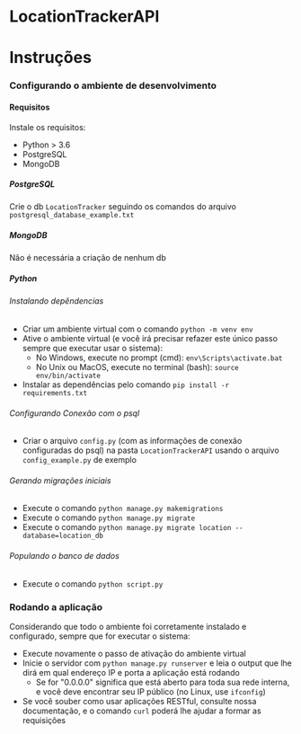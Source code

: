 # LocationTrackerAPI

# Instruções
### Configurando o ambiente de desenvolvimento
#### Requisitos
Instale os requisitos:
- Python > 3.6
- PostgreSQL 
- MongoDB

##### PostgreSQL
Crie o db `LocationTracker` seguindo os comandos do arquivo `postgresql_database_example.txt`

##### MongoDB
Não é necessária a criação de nenhum db

##### Python
###### Instalando depêndencias
- Criar um ambiente virtual com o comando `python -m venv env`
- Ative o ambiente virtual (e você irá precisar refazer este único passo sempre que executar usar o sistema):
    - No Windows, execute no prompt (cmd): `env\Scripts\activate.bat`
    - No Unix ou MacOS, execute no terminal (bash): `source env/bin/activate`
- Instalar as dependências pelo comando `pip install -r requirements.txt`
###### Configurando Conexão com o psql
- Criar o arquivo `config.py` (com as informações de conexão configuradas do psql) na pasta `LocationTrackerAPI` usando o arquivo `config_example.py` de exemplo
###### Gerando migrações iniciais
- Execute o comando `python manage.py makemigrations`
- Execute o comando `python manage.py migrate`
- Execute o comando `python manage.py migrate location --database=location_db`
###### Populando o banco de dados
- Execute o comando `python script.py`

### Rodando a aplicação
Considerando que todo o ambiente foi corretamente instalado e configurado, sempre que for executar o sistema:
- Execute novamente o passo de ativação do ambiente virtual
- Inicie o servidor com `python manage.py runserver` e leia o output que lhe dirá em qual endereço IP e porta a aplicação está rodando
    - Se for "0.0.0.0" significa que está aberto para toda sua rede interna, e você deve encontrar seu IP público (no Linux, use ```ifconfig```)
- Se você souber como usar aplicações RESTful, consulte nossa documentação, e o comando ```curl``` poderá lhe ajudar a formar as requisições
